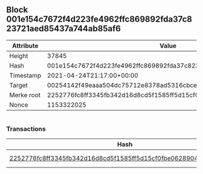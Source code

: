 ## Block 001e154c7672f4d223fe4962ffc869892fda37c823721aed85437a744ab85af6

Attribute | Value
--- | ---
Height | 37845
Hash | 001e154c7672f4d223fe4962ffc869892fda37c823721aed85437a744ab85af6
Timestamp | 2021-04-24T21:17:00+00:00
Target | 00254142f49eaaa504dc75712e8378ad5316cbcead634704b3734b6271167cc4
Merke root | 2252776fc8ff3345fb342d16d8cd5f1585ff5d15cf0fbe0628904b26b6524c60
Nonce | 1153322025

```

```

### Transactions

Hash | Amount
--- | ---
[2252776fc8ff3345fb342d16d8cd5f1585ff5d15cf0fbe0628904b26b6524c60](2252776fc8ff3345fb342d16d8cd5f1585ff5d15cf0fbe0628904b26b6524c60.md) | 10.00000000 SKEPTI 
